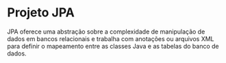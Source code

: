 # Projeto JPA

JPA oferece uma abstração sobre a complexidade de manipulação de dados em bancos relacionais e trabalha com anotações ou arquivos XML para definir o mapeamento entre as classes Java e as tabelas do banco de dados.
